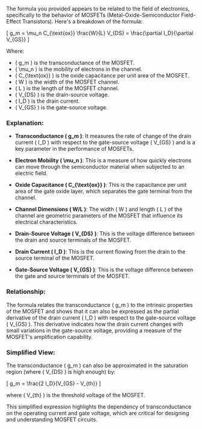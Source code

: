 The formula you provided appears to be related to the field of electronics, specifically to the behavior of MOSFETs (Metal-Oxide-Semiconductor Field-Effect Transistors). Here's a breakdown of the formula:

\[ g_m = \mu_n C_{\text{ox}} \frac{W}{L} V_{DS} = \frac{\partial I_D}{\partial V_{GS}} \]

Where:

- \( g_m \) is the transconductance of the MOSFET.
- \( \mu_n \) is the mobility of electrons in the channel.
- \( C_{\text{ox}} \) is the oxide capacitance per unit area of the MOSFET.
- \( W \) is the width of the MOSFET channel.
- \( L \) is the length of the MOSFET channel.
- \( V_{DS} \) is the drain-source voltage.
- \( I_D \) is the drain current.
- \( V_{GS} \) is the gate-source voltage.

### Explanation:

- **Transconductance \( g_m \)**: It measures the rate of change of the drain current \( I_D \) with respect to the gate-source voltage \( V_{GS} \) and is a key parameter in the performance of MOSFETs.

- **Electron Mobility \( \mu_n \)**: This is a measure of how quickly electrons can move through the semiconductor material when subjected to an electric field.

- **Oxide Capacitance \( C_{\text{ox}} \)**: This is the capacitance per unit area of the gate oxide layer, which separates the gate terminal from the channel.

- **Channel Dimensions \( W/L \)**: The width \( W \) and length \( L \) of the channel are geometric parameters of the MOSFET that influence its electrical characteristics.

- **Drain-Source Voltage \( V_{DS} \)**: This is the voltage difference between the drain and source terminals of the MOSFET.

- **Drain Current \( I_D \)**: This is the current flowing from the drain to the source terminal of the MOSFET.

- **Gate-Source Voltage \( V_{GS} \)**: This is the voltage difference between the gate and source terminals of the MOSFET.

### Relationship:

The formula relates the transconductance \( g_m \) to the intrinsic properties of the MOSFET and shows that it can also be expressed as the partial derivative of the drain current \( I_D \) with respect to the gate-source voltage \( V_{GS} \). This derivative indicates how the drain current changes with small variations in the gate-source voltage, providing a measure of the MOSFET's amplification capability.

### Simplified View:

The transconductance \( g_m \) can also be approximated in the saturation region (where \( V_{DS} \) is high enough) by:

\[ g_m = \frac{2 I_D}{V_{GS} - V_{th}} \]

where \( V_{th} \) is the threshold voltage of the MOSFET.

This simplified expression highlights the dependency of transconductance on the operating current and gate voltage, which are critical for designing and understanding MOSFET circuits.

